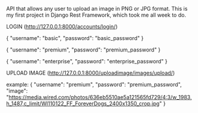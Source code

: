 API that allows any user to upload an image in PNG or JPG format. This is my first project in Django Rest Framework, which took me all week to do.

LOGIN (http://127.0.0.1:8000/accounts/login/)

{
"username": "basic",
"password": "basic_password"
}

{
"username": "premium",
"password": "premium_password"
}

{
"username": "enterprise",
"password": "enterprise_password"
}


UPLOAD IMAGE (http://127.0.0.1:8000/uploadimage/images/upload/)

example:
{
"username": "premium",
"password": "premium_password",
"image": "https://media.wired.com/photos/636eb5510ae5a121565fd729/4:3/w_1983,h_1487,c_limit/WI110122_FF_ForeverDogs_2400x1350_crop.jpg"
}